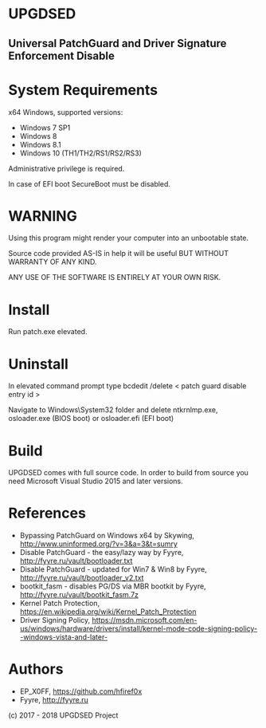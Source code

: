 
# UPGDSED

## Universal PatchGuard and Driver Signature Enforcement Disable


# System Requirements

x64 Windows, supported versions:

* Windows 7 SP1
* Windows 8
* Windows 8.1
* Windows 10 (TH1/TH2/RS1/RS2/RS3)

Administrative privilege is required.

In case of EFI boot SecureBoot must be disabled.

# WARNING

Using this program might render your computer into an unbootable state.

Source code provided AS-IS in help it will be useful BUT WITHOUT WARRANTY OF ANY KIND.

ANY USE OF THE SOFTWARE IS ENTIRELY AT YOUR OWN RISK.

# Install

Run patch.exe elevated.


# Uninstall

In elevated command prompt type bcdedit /delete < patch guard disable entry id >

Navigate to Windows\System32 folder and delete ntkrnlmp.exe, osloader.exe (BIOS boot) or osloader.efi (EFI boot)


# Build 

UPGDSED comes with full source code.
In order to build from source you need Microsoft Visual Studio 2015 and later versions.

# References

* Bypassing PatchGuard on Windows x64 by Skywing, http://www.uninformed.org/?v=3&a=3&t=sumry
* Disable PatchGuard - the easy/lazy way by Fyyre, http://fyyre.ru/vault/bootloader.txt
* Disable PatchGuard  - updated for Win7 & Win8 by Fyyre, http://fyyre.ru/vault/bootloader_v2.txt
* bootkit_fasm - disables PG/DS via MBR bootkit by Fyyre, http://fyyre.ru/vault/bootkit_fasm.7z
* Kernel Patch Protection, https://en.wikipedia.org/wiki/Kernel_Patch_Protection
* Driver Signing Policy, https://msdn.microsoft.com/en-us/windows/hardware/drivers/install/kernel-mode-code-signing-policy--windows-vista-and-later-

# Authors
* EP_X0FF, https://github.com/hfiref0x
* Fyyre,   http://fyyre.ru

(c) 2017 - 2018 UPGDSED Project
